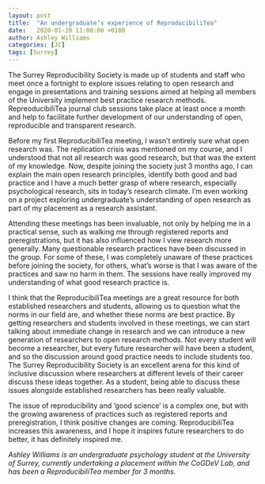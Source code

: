 ```yaml
---
layout: post
title:  "An undergraduate’s experience of ReproducibiliTea"
date:   2020-01-20 11:00:00 +0100
author: Ashley Williams
categories: [JC]
tags: [Surrey]
---
```



The Surrey Reproducibility Society is made up of students and staff who meet once a fortnight to   explore issues relating to open research and engage in presentations and training sessions aimed at helping all members of the University implement best practice research methods.
RepreoducibiliTea journal club sessions take place at least once a month and help to facilitate further development of our understanding of open, reproducible and transparent research.

Before my first ReproducibiliTea meeting, I wasn’t entirely sure what open research was.
The replication crisis was mentioned on my course, and I understood that not all research was good research, but that was the extent of my knowledge.
Now, despite joining the society just 3 months ago, I can explain the main open research principles, identify both good and bad practice and I have a much better grasp of where research, especially psychological research, sits in today’s research climate.
I’m even working on a project exploring undergraduate’s understanding of open research as part of my placement as a research assistant.

Attending these meetings has been invaluable, not only by helping me in a practical sense, such as walking me through registered reports and preregistrations, but it has also influenced how I view research more generally.
Many questionable research practices have been discussed in the group.
For some of these, I was completely unaware of these practices before joining the society, for others, what’s worse is that I was aware of the practices and saw no harm in them.
The sessions have really improved my understanding of what good research practice is.  

I think that the ReproducibiliTea meetings are a great resource for both established researchers and students, allowing us to question what the norms in our field are, and whether these norms are best practice.
By getting researchers and students involved in these meetings, we can start talking about immediate change in research and we can introduce a new generation of researchers to open research methods.
Not every student will become a researcher, but every future researcher will have been a student, and so the discussion around good practice needs to include students too.
The Surrey Reproducibility Society is an excellent arena for this kind of inclusive discussion where researchers at different levels of their career discuss these ideas together.
As a student, being able to discuss these issues alongside established researchers has been really valuable. 

The issue of reproducibility and ‘good science’ is a complex one, but with the growing awareness of practices such as registered reports and preregistration, I think positive changes are coming. ReproducibiliTea increases this awareness, and I hope it inspires future researchers to do better, it has definitely inspired me.  

*Ashley Williams is an undergraduate psychology student at the University of Surrey, currently undertaking a placement within the CoGDeV Lab, and has been a ReproducibiliTea member for 3 months.*

